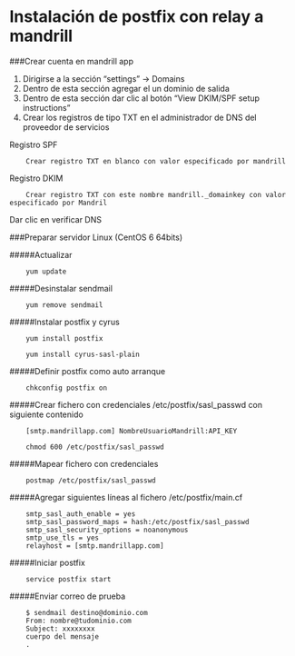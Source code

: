 Instalación de postfix con relay a mandrill 
=====

###Crear cuenta en mandrill app 

1) Dirigirse a la sección “settings” -> Domains 
2) Dentro de esta sección agregar el un dominio de salida
3) Dentro de esta sección dar clic al botón “View DKIM/SPF setup instructions”
4) Crear los registros de tipo TXT en el administrador de DNS del proveedor de servicios 
	
Registro SPF 
```	
	Crear registro TXT en blanco con valor especificado por mandrill 
```

Registro DKIM
```	 
	Crear registro TXT con este nombre mandrill._domainkey con valor especificado por Mandril  
```

Dar clic en verificar DNS

###Preparar servidor Linux (CentOS 6 64bits)

#####Actualizar

```
	yum update
```

#####Desinstalar sendmail 

```
	yum remove sendmail
```

#####Instalar postfix y cyrus

```
	yum install postfix
```

```
	yum install cyrus-sasl-plain
```

#####Definir postfix como auto arranque

```
	chkconfig postfix on
```

#####Crear fichero con credenciales /etc/postfix/sasl_passwd con siguiente contenido 

```
	[smtp.mandrillapp.com] NombreUsuarioMandrill:API_KEY
```

```
	chmod 600 /etc/postfix/sasl_passwd
```

#####Mapear fichero con credenciales

```
	postmap /etc/postfix/sasl_passwd
```	

#####Agregar siguientes líneas al fichero /etc/postfix/main.cf

```
	smtp_sasl_auth_enable = yes
	smtp_sasl_password_maps = hash:/etc/postfix/sasl_passwd 
	smtp_sasl_security_options = noanonymous
	smtp_use_tls = yes 
	relayhost = [smtp.mandrillapp.com]
```

#####Iniciar postfix

```
	service postfix start
```

#####Enviar correo de prueba

```
	$ sendmail destino@dominio.com
	From: nombre@tudominio.com
	Subject: xxxxxxxx
	cuerpo del mensaje
	.
```
